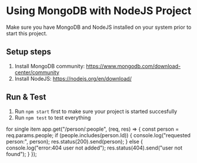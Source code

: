 # Using MongoDB with NodeJS Project

Make sure you have MongoDB and NodeJS installed on your system prior to start this project.

## Setup steps

1. Install MongoDB community: https://www.mongodb.com/download-center/community
2. Install NodeJS: https://nodejs.org/en/download/

## Run & Test

1. Run `npm start` first to make sure your project is started succesfully
2. Run `npm test` to test everything

for single item
app.get("/person/:people", (req, res) => {
const person = req.params.people;
if (people.includes(person.Id)) {
console.log("requested person:", person);
res.status(200).send(person);
} else {
console.log("error:404 user not added");
res.status(404).send("user not found");
}
});
